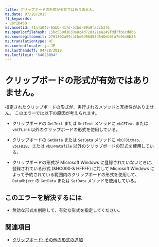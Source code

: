 ```yaml
---
title: クリップボードの形式が有効ではありません。
ms.date: 07/20/2015
f1_keywords:
- vbrID460
ms.assetid: 71a4a045-65bb-417d-b3bd-99a9fa3c53f6
ms.openlocfilehash: 15bc530d1030a8c4d720321ea249fdd7fb6cd8b6
ms.sourcegitcommit: 2701302a99cafbe0d86d53d540eb0fa7e9b46b36
ms.translationtype: HT
ms.contentlocale: ja-JP
ms.lasthandoff: 04/28/2019
ms.locfileid: "64623094"
---
```

# <a name="clipboard-format-is-not-valid"></a>クリップボードの形式が有効ではありません。
指定されたクリップボードの形式が、実行されるメソッドと互換性がありません。 このエラーでは以下の原因が考えられます。  
  
- クリップボードの `GetText` または `SetText` メソッドに `vbCFText` または `vbCFLink` 以外のクリップボードの形式を使用している。  
  
- クリップボードの `GetData` または `SetData` メソッドに `vbCFBitmap`、`vbCFDIB`、または `vbCFMetafile` 以外のクリップボードの形式を使用している。  
  
- クリップボードの形式が Microsoft Windows に登録されていないときに、登録されている形式 (&HC000-& HFFFF) に対して Microsoft Windows によって予約されている範囲内のクリップボードの形式を使用して、`DataObject` の `GetData` または `SetData` メソッドを使用している。  
  
## <a name="to-correct-this-error"></a>このエラーを解決するには  
  
- 無効な形式を削除して、有効な形式を指定してください。  
  
## <a name="see-also"></a>関連項目

- [クリップボード: その他の形式の追加](/cpp/mfc/clipboard-adding-other-formats)
